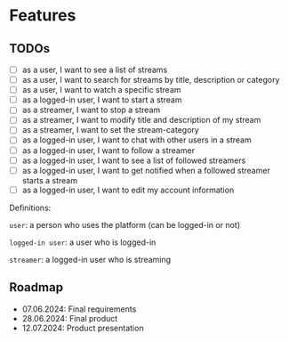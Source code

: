 # Features

## TODOs

- [ ] as a user, I want to see a list of streams
- [ ] as a user, I want to search for streams by title, description or category
- [ ] as a user, I want to watch a specific stream
- [ ] as a logged-in user, I want to start a stream
- [ ] as a streamer, I want to stop a stream
- [ ] as a streamer, I want to modify title and description of my stream
- [ ] as a streamer, I want to set the stream-category
- [ ] as a logged-in user, I want to chat with other users in a stream
- [ ] as a logged-in user, I want to follow a streamer
- [ ] as a logged-in user, I want to see a list of followed streamers
- [ ] as a logged-in user, I want to get notified when a followed streamer starts a stream
- [ ] as a logged-in user, I want to edit my account information

Definitions:

`user`: a person who uses the platform (can be logged-in or not)

`logged-in user`: a user who is logged-in

`streamer`: a logged-in user who is streaming

## Roadmap

- 07.06.2024: Final requirements
- 28.06.2024: Final product
- 12.07.2024: Product presentation